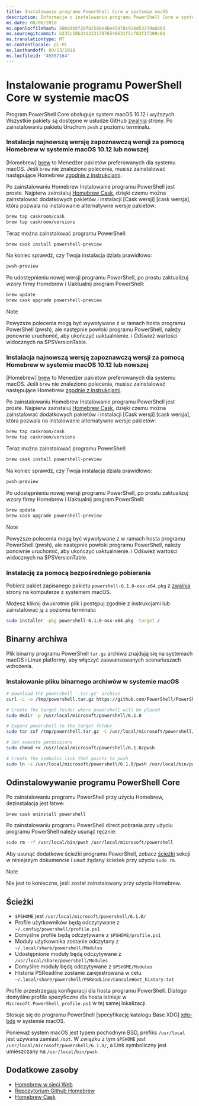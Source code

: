 ```yaml
---
title: Instalowanie programu PowerShell Core w systemie macOS
description: Informacje o instalowaniu programu PowerShell Core w systemie macOS
ms.date: 08/06/2018
ms.openlocfilehash: 50b8dbbf26f02580e4be45978c926d5337da6b63
ms.sourcegitcommit: b235c58b34d23317076540631f5cf83f1f309c0d
ms.translationtype: MT
ms.contentlocale: pl-PL
ms.lasthandoff: 09/13/2018
ms.locfileid: "45557164"
---
```

# <a name="installing-powershell-core-on-macos"></a>Instalowanie programu PowerShell Core w systemie macOS

Program PowerShell Core obsługuje system macOS 10.12 i wyższych.
Wszystkie pakiety są dostępne w usłudze GitHub [zwalnia][] strony.
Po zainstalowaniu pakietu Uruchom `pwsh` z poziomu terminalu.

### <a name="installation-of-latest-preview-release-via-homebrew-on-macos-1012-or-higher"></a>Instalacja najnowszą wersję zapoznawczą wersji za pomocą Homebrew w systemie macOS 10.12 lub nowszej

[Homebrew] [ brew] to Menedżer pakietów preferowanych dla systemu macOS.
Jeśli `brew` nie znaleziono polecenia, musisz zainstalować następujące Homebrew [zgodnie z instrukcjami][brew].

Po zainstalowaniu Homebrew Instalowanie programu PowerShell jest proste.
Najpierw zainstaluj [Homebrew Cask][cask], dzięki czemu można zainstalować dodatkowych pakietów i instalacji [Cask wersji] [cask wersja], która pozwala na instalowanie alternatywne wersje pakietów:

```sh
brew tap caskroom/cask
brew tap caskroom/versions
```

Teraz można zainstalować programu PowerShell:

```sh
brew cask install powershell-preview
```

Na koniec sprawdź, czy Twoja instalacja działa prawidłowo:

```sh
pwsh-preview
```

Po udostępnieniu nowej wersji programu PowerShell, po prostu zaktualizuj wzory firmy Homebrew i Uaktualnij program PowerShell:

```sh
brew update
brew cask upgrade powershell-preview
```

> [!NOTE]
> Powyższe polecenia mogą być wywoływane z w ramach hosta programu PowerShell (pwsh), ale następnie powłoki programu PowerShell, należy ponownie uruchomić, aby ukończyć uaktualnienie.
> i Odśwież wartości widocznych na $PSVersionTable.

[brew]: http://brew.sh/
[cask]: https://caskroom.github.io/
[cask-versions]: https://github.com/Homebrew/homebrew-cask-versions

### <a name="installation-of-latest-preview-release-via-homebrew-on-macos-1012-or-higher"></a>Instalacja najnowszą wersję zapoznawczą wersji za pomocą Homebrew w systemie macOS 10.12 lub nowszej

[Homebrew] [ brew] to Menedżer pakietów preferowanych dla systemu macOS.
Jeśli `brew` nie znaleziono polecenia, musisz zainstalować następujące Homebrew [zgodnie z instrukcjami][brew].

Po zainstalowaniu Homebrew Instalowanie programu PowerShell jest proste.
Najpierw zainstaluj [Homebrew Cask][cask], dzięki czemu można zainstalować dodatkowych pakietów i instalacji [Cask wersji] [cask wersja], która pozwala na instalowanie alternatywne wersje pakietów:

```sh
brew tap caskroom/cask
brew tap caskroom/versions
```

Teraz można zainstalować programu PowerShell:

```sh
brew cask install powershell-preview
```

Na koniec sprawdź, czy Twoja instalacja działa prawidłowo:

```sh
pwsh-preview
```

Po udostępnieniu nowej wersji programu PowerShell, po prostu zaktualizuj wzory firmy Homebrew i Uaktualnij program PowerShell:

```sh
brew update
brew cask upgrade powershell-preview
```

> [!NOTE]
> Powyższe polecenia mogą być wywoływane z w ramach hosta programu PowerShell (pwsh), ale następnie powłoki programu PowerShell, należy ponownie uruchomić, aby ukończyć uaktualnienie.
> i Odśwież wartości widocznych na $PSVersionTable.

[brew]: http://brew.sh/
[cask]: https://caskroom.github.io/
[cask-versions]: https://github.com/Homebrew/homebrew-cask-versions

### <a name="installation-via-direct-download"></a>Instalację za pomocą bezpośredniego pobierania

Pobierz pakiet zapisanego pakietu `powershell-6.1.0-osx-x64.pkg`
z [zwalnia][] strony na komputerze z systemem macOS.

Możesz kliknij dwukrotnie plik i postępuj zgodnie z instrukcjami lub zainstalować ją z poziomu terminalu:

```sh
sudo installer -pkg powershell-6.1.0-osx-x64.pkg -target /
```

## <a name="binary-archives"></a>Binarny archiwa

Plik binarny programu PowerShell `tar.gz` archiwa znajdują się na systemach macOS i Linux platformy, aby włączyć zaawansowanych scenariuszach wdrożenia.

### <a name="installing-binary-archives-on-macos"></a>Instalowanie pliku binarnego archiwów w systemie macOS

```sh
# Download the powershell '.tar.gz' archive
curl -L -o /tmp/powershell.tar.gz https://github.com/PowerShell/PowerShell/releases/download/v6.1.0/powershell-6.1.0-osx-x64.tar.gz

# Create the target folder where powershell will be placed
sudo mkdir -p /usr/local/microsoft/powershell/6.1.0

# Expand powershell to the target folder
sudo tar zxf /tmp/powershell.tar.gz -C /usr/local/microsoft/powershell/6.1.0

# Set execute permissions
sudo chmod +x /usr/local/microsoft/powershell/6.1.0/pwsh

# Create the symbolic link that points to pwsh
sudo ln -s /usr/local/microsoft/powershell/6.1.0/pwsh /usr/local/bin/pwsh
```

## <a name="uninstalling-powershell-core"></a>Odinstalowywanie programu PowerShell Core

Po zainstalowaniu programu PowerShell przy użyciu Homebrew, dezinstalacja jest łatwe:

```sh
brew cask uninstall powershell
```

Po zainstalowaniu programu PowerShell direct pobrania przy użyciu programu PowerShell należy usunąć ręcznie:

```sh
sudo rm -rf /usr/local/bin/pwsh /usr/local/microsoft/powershell
```

Aby usunąć dodatkowe ścieżki programu PowerShell, zobacz [ścieżki][] sekcji w niniejszym dokumencie i usuń żądany ścieżek przy użyciu `sudo rm`.

> [!NOTE]
> Nie jest to konieczne, jeśli został zainstalowany przy użyciu Homebrew.

[Ścieżki]:#paths

## <a name="paths"></a>Ścieżki

* `$PSHOME` jest `/usr/local/microsoft/powershell/6.1.0/`
* Profile użytkowników będą odczytywane z `~/.config/powershell/profile.ps1`
* Domyślne profile będą odczytywane z `$PSHOME/profile.ps1`
* Moduły użytkownika zostanie odczytany z `~/.local/share/powershell/Modules`
* Udostępnione moduły będą odczytywane z `/usr/local/share/powershell/Modules`
* Domyślne moduły będą odczytywane z `$PSHOME/Modules`
* Historia PSReadline zostanie zarejestrowana w celu `~/.local/share/powershell/PSReadLine/ConsoleHost_history.txt`

Profile przestrzegają konfiguracji dla hosta programu PowerShell.
Dlatego domyślne profile specyficzne dla hosta istnieje w `Microsoft.PowerShell_profile.ps1` w tej samej lokalizacji.

Stosuje się do programu PowerShell [specyfikację katalogu Base XDG] [ xdg-bds] w systemie macOS.

Ponieważ system macOS jest typem pochodnym BSD, prefiks `/usr/local` jest używana zamiast `/opt`.
W związku z tym `$PSHOME` jest `/usr/local/microsoft/powershell/6.1.0/`, a Link symboliczny jest umieszczany na `/usr/local/bin/pwsh`.

## <a name="additional-resources"></a>Dodatkowe zasoby

* [Homebrew w sieci Web][brew]
* [Repozytorium Github Homebrew][GitHub]
* [Homebrew Cask][cask]

[brew]: http://brew.sh/
[GitHub]: https://github.com/Homebrew
[Cask]: https://github.com/Homebrew/homebrew-cask
[zwalnia]: https://github.com/PowerShell/PowerShell/releases/latest
[xdg-bds]: https://specifications.freedesktop.org/basedir-spec/basedir-spec-latest.html

